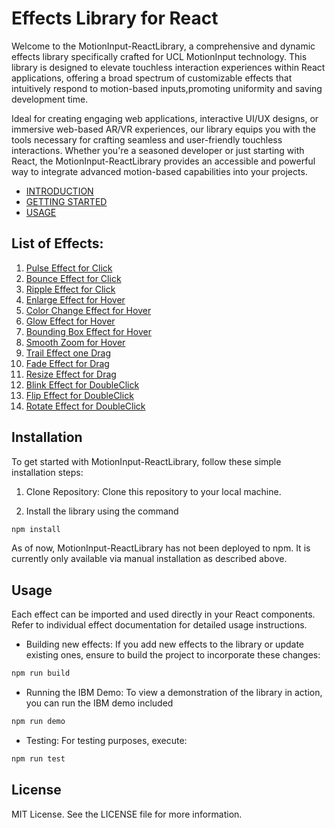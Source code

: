 # Effects Library for React

Welcome to the MotionInput-ReactLibrary, a comprehensive and dynamic effects library specifically crafted for UCL MotionInput technology. This library is designed to elevate touchless interaction experiences within React applications, offering a broad spectrum of customizable effects that intuitively respond to motion-based inputs,promoting uniformity and saving development time.

Ideal for creating engaging web applications, interactive UI/UX designs, or immersive web-based AR/VR experiences, our library equips you with the tools necessary for crafting seamless and user-friendly touchless interactions. Whether you're a seasoned developer or just starting with React, the MotionInput-ReactLibrary provides an accessible and powerful way to integrate advanced motion-based capabilities into your projects.

- [INTRODUCTION](./docs/INTRODUCTION.md)
- [GETTING STARTED](./docs/GETTING_STARTED.md)
- [USAGE](./docs/USAGE_GUIDE.md)

## List of Effects:

1. [Pulse Effect for Click](./src/effects/click/readme.md)
2. [Bounce Effect for Click](./src/effects/click/readme.md)
3. [Ripple Effect for Click](./src/effects/click/readme.md)
4. [Enlarge Effect for Hover](./src/effects/hover/readme.md)
5. [Color Change Effect for Hover](./src/effects/hover/readme.md)
6. [Glow Effect for Hover](./src/effects/hover/readme.md)
7. [Bounding Box Effect for Hover](./src/effects/hover/readme.md)
8. [Smooth Zoom for Hover](./src/effects/hover/readme.md)
9. [Trail Effect one Drag](./src/effects/drag/readme.md)
10. [Fade Effect for Drag](./src/effects/drag/readme.md)
11. [Resize Effect for Drag](./src/effects/drag/readme.md)
12. [Blink Effect for DoubleClick](./src/effects/doubleClick/readme.md)
13. [Flip Effect for DoubleClick](./src/effects/doubleClick/readme.md)
14. [Rotate Effect for DoubleClick](./src/effects/doubleClick/readme.md)

## Installation

To get started with MotionInput-ReactLibrary, follow these simple installation steps:

1. Clone Repository: Clone this repository to your local machine.

2. Install the library using the command

```bash
npm install
```

As of now, MotionInput-ReactLibrary has not been deployed to npm. It is currently only available via manual installation as described above.

## Usage

Each effect can be imported and used directly in your React components. Refer to individual effect documentation for detailed usage instructions.

- Building new effects:
  If you add new effects to the library or update existing ones, ensure to build the project to incorporate these changes:

```bash
npm run build
```

- Running the IBM Demo:
  To view a demonstration of the library in action, you can run the IBM demo included

```bash
npm run demo
```

- Testing:
  For testing purposes, execute:

```bash
npm run test
```

## License

MIT License. See the LICENSE file for more information.
